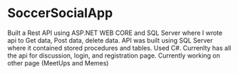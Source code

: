 # SoccerSocialApp

Built a Rest API using ASP.NET WEB CORE and SQL Server where I wrote api to Get data, Post data, delete data. API was built using SQL Server where it contained stored procedures and tables. Used C#.
Currenlty has all the api for discussion, login, and registration page. Currently working on other page (MeetUps and Memes)
